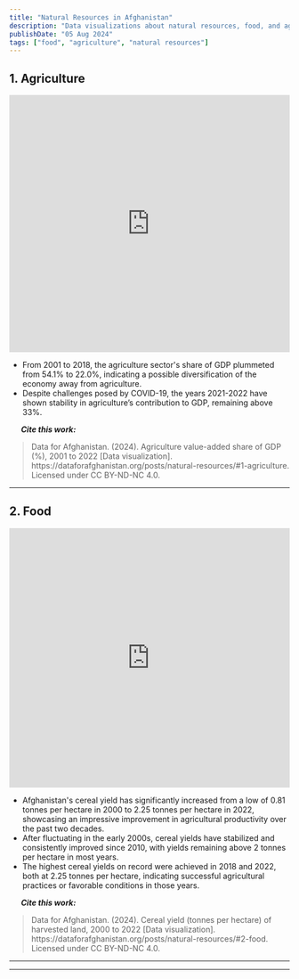 ```yaml
---
title: "Natural Resources in Afghanistan"
description: "Data visualizations about natural resources, food, and agriculture in Afghanistan"
publishDate: "05 Aug 2024"
tags: ["food", "agriculture", "natural resources"]
---
```



## 1. Agriculture

<iframe title="Agriculture value-added share of GDP (%), 2001 to 2022" aria-label="Column Chart" id="datawrapper-chart-8p2qf" src="https://datawrapper.dwcdn.net/8p2qf/1/?dark=false" scrolling="no" frameborder="0" style="width: 0; min-width: 100% !important; border: none;" height="462" data-external="1"></iframe><script type="text/javascript">!function(){"use strict";window.addEventListener("message",(function(a){if(void 0!==a.data["datawrapper-height"]){var e=document.querySelectorAll("iframe");for(var t in a.data["datawrapper-height"])for(var r=0;r<e.length;r++)if(e[r].contentWindow===a.source){var i=a.data["datawrapper-height"][t]+"px";e[r].style.height=i}}}))}();
</script>
<br />
<ul>
  <li>From 2001 to 2018, the agriculture sector's share of GDP plummeted from 54.1% to 22.0%, indicating a possible diversification of the economy away from agriculture.</li>
  <li>Despite challenges posed by COVID-19, the years 2021-2022 have shown stability in agriculture’s contribution to GDP, remaining above 33%. </li>
</ul>

<p><em><strong>&emsp;&ensp;Cite this work:</strong></em></p>
<blockquote>
<p>Data for Afghanistan. (2024). Agriculture value-added share of GDP (%), 2001 to 2022 [Data visualization]. https://dataforafghanistan.org/posts/natural-resources/#1-agriculture. Licensed under CC BY-ND-NC 4.0.</p>
</blockquote>

---

## 2. Food

<iframe title="Cereal yield (tonnes per hectare) of harvested  land, 2000 to 2022" aria-label="Interactive line chart" id="datawrapper-chart-Padmy" src="https://datawrapper.dwcdn.net/Padmy/1/?dark=false" scrolling="no" frameborder="0" style="width: 0; min-width: 100% !important; border: none;" height="466" data-external="1"></iframe><script type="text/javascript">!function(){"use strict";window.addEventListener("message",(function(a){if(void 0!==a.data["datawrapper-height"]){var e=document.querySelectorAll("iframe");for(var t in a.data["datawrapper-height"])for(var r=0;r<e.length;r++)if(e[r].contentWindow===a.source){var i=a.data["datawrapper-height"][t]+"px";e[r].style.height=i}}}))}();
</script>
<br />
<ul>
  <li>Afghanistan's cereal yield has significantly increased from a low of 0.81 tonnes per hectare in 2000 to 2.25 tonnes per hectare in 2022, showcasing an impressive improvement in agricultural productivity over the past two decades.</li>
  <li>After fluctuating in the early 2000s, cereal yields have stabilized and consistently improved since 2010, with yields remaining above 2 tonnes per hectare in most years.</li>
  <li>The highest cereal yields on record were achieved in 2018 and 2022, both at 2.25 tonnes per hectare, indicating successful agricultural practices or favorable conditions in those years.</li>
</ul>

<p><em><strong>&emsp;&ensp;Cite this work:</strong></em></p>
<blockquote>
<p>Data for Afghanistan. (2024). Cereal yield (tonnes per hectare) of harvested  land, 2000 to 2022 [Data visualization]. https://dataforafghanistan.org/posts/natural-resources/#2-food. Licensed under CC BY-ND-NC 4.0.</p>
</blockquote>

---

---
